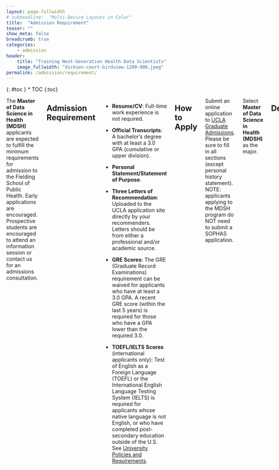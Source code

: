 ```yaml
---
layout: page-fullwidth
# subheadline:  "Multi-Device Layouts in Color"
title:  "Admission Requirement"
teaser: ""
show_meta: false
breadcrumb: true
categories:
    - admission
header:
    title: "Training Next-Generation Health Data Scientists"
    image_fullwidth: "dickson-court-birdview-1200-900.jpeg"
permalink: /admission/requirement/
---
```


<div class="row">
<div class="medium-4 medium-push-8 columns" markdown="1">
<div class="panel radius" markdown="1">
{: #toc }
*  TOC
{:toc}
</div>
</div><!-- /.medium-4.columns -->

<div class="medium-8 medium-pull-4 columns" markdown="1">

The **Master of Data Science in Health (MDSH)** applicants are expected to fulfill the minimum requirements for admission to the Fielding School of Public Health. Early applications are encouraged. Prospective students are encouraged to attend an information session or contact us for an admissions consultation.

## Admission Requirement

* **Resume/CV**: Full-time work experience is not required.

* **Official Transcripts**: A bachelor’s degree with at least a 3.0 GPA (cumulative or upper division).

* **Personal Statement/Statement of Purpose**.

* **Three Letters of Recommendation**: Uploaded to the UCLA application site directly by your recommenders. Letters should be from either a professional and/or academic source. 

* **GRE Scores**: The GRE (Graduate Record Examinations) requirement can be waived for applicants who have at least a 3.0 GPA. A recent GRE score (within the last 5 years) is required for those who have a GPA lower than the required 3.0. 

* **TOEFL/IELTS Scores** (international applicants only): Test of English as a Foreign Language (TOEFL) or the International English Language Testing System (IELTS) is required for applicants whose native language is not English, or who have completed post-secondary education outside of the U.S. See [University Policies and Requirements](https://grad.ucla.edu/admissions/english-requirements/).

## How to Apply

Submit an online application to [UCLA Graduate Admissions](https://grad.ucla.edu/admissions/admission-application-for-graduate-admission/). Please be sure to fill in all sections (except personal history statement). NOTE: applicants applying to the MDSH program do NOT need to submit a SOPHAS application.

Select **Master of Data Science in Health (MDSH)** as the major.

## Deadlines

* **Priority Deadline**: February 1, 2023.

* **Standard Deadline**: April 1, 2023.

* **Late Admissions**: July 25, 2023 (only if space permits).

</div><!-- /.medium-8.columns -->
</div><!-- /.row -->
